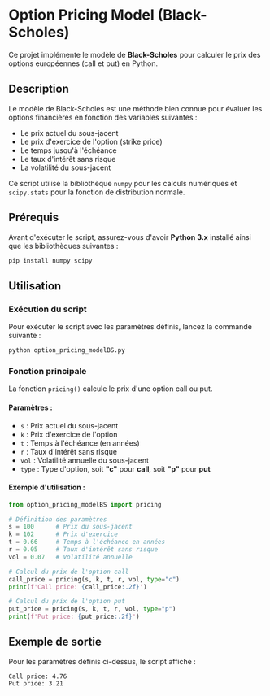 # Option Pricing Model (Black-Scholes)

Ce projet implémente le modèle de **Black-Scholes** pour calculer le prix des options européennes (call et put) en Python.

## Description

Le modèle de Black-Scholes est une méthode bien connue pour évaluer les options financières en fonction des variables suivantes :
- Le prix actuel du sous-jacent
- Le prix d'exercice de l'option (strike price)
- Le temps jusqu'à l'échéance
- Le taux d'intérêt sans risque
- La volatilité du sous-jacent

Ce script utilise la bibliothèque `numpy` pour les calculs numériques et `scipy.stats` pour la fonction de distribution normale.

## Prérequis

Avant d'exécuter le script, assurez-vous d'avoir **Python 3.x** installé ainsi que les bibliothèques suivantes :

```bash
pip install numpy scipy
```

## Utilisation

### Exécution du script

Pour exécuter le script avec les paramètres définis, lancez la commande suivante :

```bash
python option_pricing_modelBS.py
```

### Fonction principale

La fonction `pricing()` calcule le prix d'une option call ou put.

#### Paramètres :
- `s` : Prix actuel du sous-jacent
- `k` : Prix d'exercice de l'option
- `t` : Temps à l'échéance (en années)
- `r` : Taux d'intérêt sans risque
- `vol` : Volatilité annuelle du sous-jacent
- `type` : Type d'option, soit **"c"** pour **call**, soit **"p"** pour **put**

#### Exemple d'utilisation :

```python
from option_pricing_modelBS import pricing

# Définition des paramètres
s = 100      # Prix du sous-jacent
k = 102      # Prix d'exercice
t = 0.66     # Temps à l'échéance en années
r = 0.05     # Taux d'intérêt sans risque
vol = 0.07   # Volatilité annuelle

# Calcul du prix de l'option call
call_price = pricing(s, k, t, r, vol, type="c")
print(f'Call price: {call_price:.2f}')

# Calcul du prix de l'option put
put_price = pricing(s, k, t, r, vol, type="p")
print(f'Put price: {put_price:.2f}')
```

## Exemple de sortie

Pour les paramètres définis ci-dessus, le script affiche :

```
Call price: 4.76
Put price: 3.21
```
